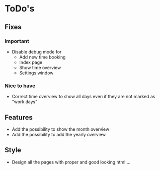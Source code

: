 # ToDo's

## Fixes

### Important

* Disable debug mode for
  * Add new time booking
  * Index page
  * Show time overview
  * Settings window

### Nice to have

* Correct time overview to show all days even if they are not marked as "work days"

## Features

* Add the possibility to show the month overview
* Add the possibility to add the yearly overview

## Style

* Design all the pages with proper and good looking html ...
